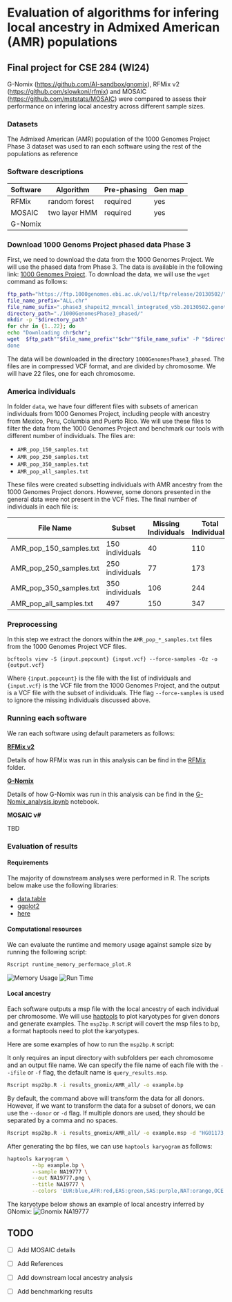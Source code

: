 # Evaluation of algorithms for infering local ancestry in Admixed American (AMR) populations
## Final project for CSE 284 (WI24)

G-Nomix (https://github.com/AI-sandbox/gnomix), RFMix v2 (https://github.com/slowkoni/rfmix) and MOSAIC (https://github.com/mststats/MOSAIC) were compared to assess their performance on infering local ancestry across different sample sizes.

### Datasets
The Admixed American (AMR) population of the 1000 Genomes Project Phase 3 dataset was used to ran each software using the rest of the populations as reference

### Software descriptions

| Software  | Algorithm | Pre-phasing | Gen map |
| --------- | --------- | ----------- | ------- |
| RFMix  | random forest  | required | yes |
| MOSAIC | two layer HMM  | required | yes |
| G-Nomix  |   |  |  |

### Download 1000 Genoms Project phased data Phase 3 

First, we need to download the data from the 1000 Genomes Project. We will use the phased data from Phase 3. The data is available in the following link: [1000 Genomes Project](ftp://ftp.1000genomes.ebi.ac.uk/vol1/ftp/release/20130502/). To download the data, we will use the `wget` command as follows:

```bash
ftp_path="https://ftp.1000genomes.ebi.ac.uk/vol1/ftp/release/20130502/"
file_name_prefix="ALL.chr"
file_name_sufix=".phase3_shapeit2_mvncall_integrated_v5b.20130502.genotypes.vcf.gz"
directory_path="./1000GenomesPhase3_phased/"
mkdir -p "$directory_path"
for chr in {1..22}; do 
echo "Downloading chr$chr"; 
wget  $ftp_path""$file_name_prefix""$chr""$file_name_sufix" -P "$directory_path"; 
done
```

The data will be downloaded in the directory `1000GenomesPhase3_phased`. The files are in compressed VCF format, and are divided by chromosome. We will have 22 files, one for each chromosome.

### America individuals

In folder `data`, we have four different files with subsets of american individuals from 1000 Genomes Project, including people with ancestry from Mexico, Peru, Columbia and Puerto Rico. We will use these files to filter the data from the 1000 Genomes Project and benchmark our tools with different number of individuals. The files are:

- `AMR_pop_150_samples.txt`
- `AMR_pop_250_samples.txt`
- `AMR_pop_350_samples.txt`
- `AMR_pop_all_samples.txt`

These files were created subsetting individuals with AMR ancestry from the 1000 Genomes Project donors. However, some donors presented in the general data were not present in the VCF files. The final number of individuals in each file is:

| File Name | Subset | Missing Individuals | Total Individuals |
|-----------|--------|---------------------|-------------------|
| AMR_pop_150_samples.txt | 150 individuals | 40 | 110 | 
| AMR_pop_250_samples.txt | 250 individuals | 77 | 173 |
| AMR_pop_350_samples.txt | 350 individuals | 106 | 244 |
| AMR_pop_all_samples.txt | 497 | 150 | 347 |

### Preprocessing
In this step we extract the donors within the `AMR_pop_*_samples.txt` files from the 1000 Genomes Project VCF files. 

```bcftools view -S {input.popcount} {input.vcf} --force-samples -Oz -o {output.vcf}```

Where `{input.popcount}` is the file with the list of individuals and `{input.vcf}` is the VCF file from the 1000 Genomes Project, and the output is a VCF file with the subset of individuals. THe flag `--force-samples` is used to ignore the missing individuals discussed above.


### Running each software
We ran each software using default parameters as follows:

**[RFMix v2](https://github.com/slowkoni/rfmix)**

Details of how RFMix was run in this analysis can be find in the [RFMix](./RFMix) folder.

**[G-Nomix](https://github.com/AI-sandbox/gnomix)**

Details of how G-Nomix was run in this analysis can be find in the [G-Nomix_analysis.ipynb](./GNomix/G-Nomix_analysis.ipynb) notebook.

**MOSAIC v#**

TBD

### Evaluation of results

#### Requirements

The majority of downstream analyses were performed in R. The scripts below make use the following libraries:

- [data.table](https://cran.r-project.org/web/packages/data.table/vignettes/datatable-intro.html)
- [ggplot2](https://ggplot2.tidyverse.org/)
- [here](https://here.r-lib.org/)

#### Computational resources
We can evaluate the runtime and memory usage against sample size by running the following script:

```bash
Rscript runtime_memory_performace_plot.R
```

![Memory Usage](./results/plot_memory.png)
![Run Time](./results/plot_runtime.png)

#### Local ancestry
Each software outputs a msp file with the local ancestry of each individual per chromosome. We will use [haptools](https://haptools.readthedocs.io/en/stable/project_info/installation.html) to plot karyotypes for given donors and generate examples. The `msp2bp.R` script will covert the msp files to bp, a format haptools need to plot the karyotypes.

Here are some examples of how to run the `msp2bp.R` script:

It only requires an input directory with subfolders per each chromosome and an output file name. We can specify the file name of each file with the `--ifile` or `-f` flag, the default name is `query_results.msp`.

```bash
Rscript msp2bp.R -i results_gnomix/AMR_all/ -o example.bp 
```

By default, the command above will transform the data for all donors. However, if we want to transform the data for a subset of donors, we can use the `--donor` or `-d` flag. If multiple donors are used, they should be separated by a comma and no spaces.

```bash
Rscript msp2bp.R -i results_gnomix/AMR_all/ -o example.msp -d "HG01173,NA19777"
```

After generating the bp files, we can use `haptools karyogram` as follows:

```bash
haptools karyogram \
        --bp example.bp \
        --sample NA19777 \
        --out NA19777.png \
        --title NA19777 \
        --colors 'EUR:blue,AFR:red,EAS:green,SAS:purple,NAT:orange,OCE:cyan,AHG:gray,OCE:brown,WAS:magenta'
```
The karyotype below shows an example of local ancestry inferred by GNomix:
![Gnomix NA19777](./results/gnomix_NA19777.png)

## TODO
- [ ] Add MOSAIC details
- [ ] Add References
- [ ] Add downstream local ancestry analysis
- [ ] Add benchmarking results


